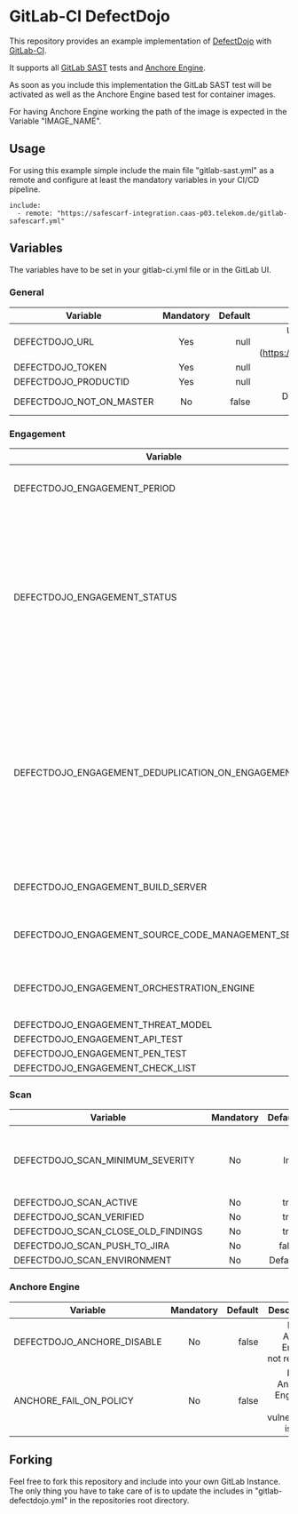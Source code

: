 # GitLab-CI DefectDojo

This repository provides an example implementation of [DefectDojo](https://www.defectdojo.org) with [GitLab-CI](https://docs.gitlab.com/ee/ci/).

It supports all [GitLab SAST](https://docs.gitlab.com/ee/user/application_security/sast/) tests and [Anchore Engine](https://anchore.com/opensource/).

As soon as you include this implementation the GitLab SAST test will be activated as well as the Anchore Engine based test for container images.

For having Anchore Engine working the path of the image is expected in the Variable "IMAGE_NAME".

## Usage
For using this example simple include the main file "gitlab-sast.yml" as a remote and configure at least the mandatory variables in your CI/CD pipeline.

```
include:
  - remote: "https://safescarf-integration.caas-p03.telekom.de/gitlab-safescarf.yml"
````

## Variables

The variables have to be set in your gitlab-ci.yml file or in the GitLab UI.

### General

| Variable        | Mandatory | Default | Description |
| -------------   |:-------------:| -----:| -----: |
| DEFECTDOJO_URL | Yes | null | URL your your DefektDojo API-V2 Endpoint (https://defectdojo.example.com/api/v2) |
| DEFECTDOJO_TOKEN | Yes | null | API token for API-V2 Endpoint| 
| DEFECTDOJO_PRODUCTID | Yes | null | ID of your Product in DefectDojo |
| DEFECTDOJO_NOT_ON_MASTER | No | false | Disable DefectDojo implementation when executed on Master branch |

### Engagement
| Variable        | Mandatory | Default | Description |
| -------------   |:-------------:| -----:| -----: |
| DEFECTDOJO_ENGAGEMENT_PERIOD | No | 7 | Duration in days of the created Engagement |
| DEFECTDOJO_ENGAGEMENT_STATUS | No | Not Started | Initial Status of the Engagement when created. Possible Values: Not Started, Blocked, Cancelled, Completed, In Progress, On Hold, Waiting for Resource |
| DEFECTDOJO_ENGAGEMENT_DEDUPLICATION_ON_ENGAGEMENT | No | false | If enabled deduplication will only mark a finding in this engagement as duplicate of another finding if both findings are in this engagement. If disabled, deduplication is on the product level. | 
| DEFECTDOJO_ENGAGEMENT_BUILD_SERVER | No | null | ID of the Build Server if configured in DefecDojo | 
| DEFECTDOJO_ENGAGEMENT_SOURCE_CODE_MANAGEMENT_SERVER | No | null | ID of the SCM Server if configured in DefecDojo |
| DEFECTDOJO_ENGAGEMENT_ORCHESTRATION_ENGINE | No | null | ID of the Orchestration Engine if configured in DefecDojo | 
| DEFECTDOJO_ENGAGEMENT_THREAT_MODEL | No | true | |
| DEFECTDOJO_ENGAGEMENT_API_TEST | No | true | |
| DEFECTDOJO_ENGAGEMENT_PEN_TEST | No | true | |
| DEFECTDOJO_ENGAGEMENT_CHECK_LIST | No | true | |

### Scan
| Variable        | Mandatory | Default | Description |
| -------------   |:-------------:| -----:| -----: |
| DEFECTDOJO_SCAN_MINIMUM_SEVERITY | No | Info | Available values : Info, Low, Medium, High, Critical | 
| DEFECTDOJO_SCAN_ACTIVE | No | true | |
| DEFECTDOJO_SCAN_VERIFIED | No | true | |
| DEFECTDOJO_SCAN_CLOSE_OLD_FINDINGS | No | true | |
| DEFECTDOJO_SCAN_PUSH_TO_JIRA | No | false | |
| DEFECTDOJO_SCAN_ENVIRONMENT | No | Default | |

### Anchore Engine
| Variable        | Mandatory | Default | Description |
| -------------   |:-------------:| -----:| -----: |
| DEFECTDOJO_ANCHORE_DISABLE | No | false | Disable Anchore Engine if not required | 
| ANCHORE_FAIL_ON_POLICY | No | false | Let Job Anchore-Engine fail if vulnerability is found |

## Forking

Feel free to fork this repository and include into your own GitLab Instance.
The only thing you have to take care of is to update the includes in "gitlab-defectdojo.yml" in the repositories root directory.
